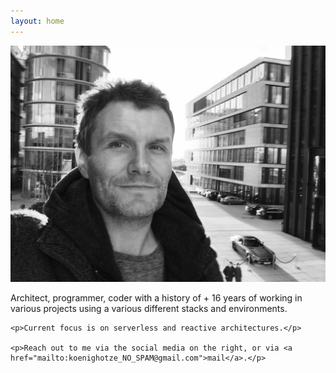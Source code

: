 ```yaml
---
layout: home
---
```

<div class="profile row">
  <div class="profilePic col-md-4">
    <img src="/assets/images/profile.jpeg" alt="Koenighotze"/>
  </div>
  <div class="background col-md-8">
    <p>Architect, programmer, coder with a history of + 16 years of working in various  projects using a various different stacks and environments.</p>

    <p>Current focus is on serverless and reactive architectures.</p>

    <p>Reach out to me via the social media on the right, or via <a href="mailto:koenighotze_NO_SPAM@gmail.com">mail</a>.</p>
  </div>
</div>
